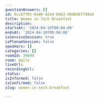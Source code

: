 ```yaml
---
questionAnswers: []
id: 6ccb7f81-8a86-42ed-b663-00d6d6f748a9
title: Women in Tech Breakfast
description: 
startsAt: '2024-04-10T08:00:00'
endsAt: '2024-04-10T09:00:00'
isServiceSession: true
isPlenumSession: false
speakers: []
categories: []
roomId: 39694
room: Agile
liveUrl: 
recordingUrl: 
status: 
isInformed: false
isConfirmed: false
slug: women-in-tech-breakfast

---
```

